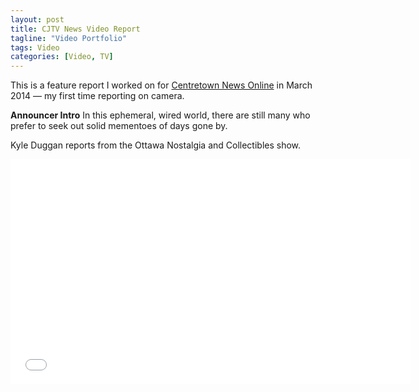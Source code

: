```yaml
---
layout: post
title: CJTV News Video Report 
tagline: "Video Portfolio"
tags: Video
categories: [Video, TV]
---
```


This is a feature report I worked on for [Centretown News Online](http://www.centretownnews.ca/multimedia-mainmenu-131/4553-mementoes-of-days-gone-by.html) in March 2014 — my first time reporting on camera.

**Announcer Intro** In this ephemeral, wired world, there are still many who prefer to seek out solid mementoes of days gone by. 

Kyle Duggan reports from the Ottawa Nostalgia and Collectibles show.

<iframe width="640" height="360" src="//www.youtube.com/embed/3itAaGyeFqY?rel=0" frameborder="0" allowfullscreen></iframe>
